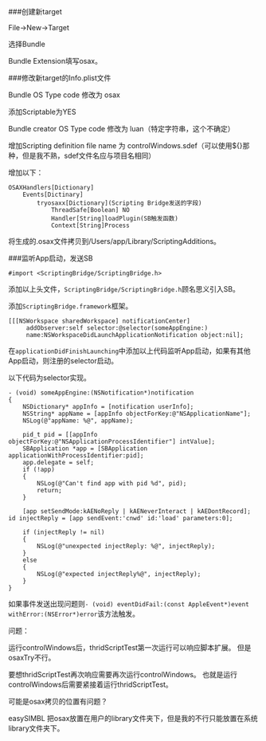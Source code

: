 ###创建新target

File->New->Target

选择Bundle

Bundle Extension填写osax。

###修改新target的Info.plist文件

Bundle OS Type code 修改为 osax

添加Scriptable为YES

Bundle creator OS Type code 修改为 luan（特定字符串，这个不确定）

增加Scripting definition file name 为 controlWindows.sdef（可以使用${}那种，但是我不熟，sdef文件名应与项目名相同）

增加以下：

	OSAXHandlers[Dictionary]
		Events[Dictinary]
			tryosaxx[Dictionary](Scripting Bridge发送的字段)
				ThreadSafe[Boolean] NO
				Handler[String]loadPlugin(SB触发函数)
				Context[String]Process
			
将生成的.osax文件拷贝到/Users/app/Library/ScriptingAdditions。

###监听App启动，发送SB

	#import <ScriptingBridge/ScriptingBridge.h>
添加以上头文件，``ScriptingBridge/ScriptingBridge.h``顾名思义引入SB。

添加``ScriptingBridge.framework``框架。

	[[[NSWorkspace sharedWorkspace] notificationCenter]
	     addObserver:self selector:@selector(someAppEngine:)
	     name:NSWorkspaceDidLaunchApplicationNotification object:nil];
	    
在``applicationDidFinishLaunching``中添加以上代码监听App启动，如果有其他App启动，则注册的selector启动。

以下代码为selector实现。

	- (void) someAppEngine:(NSNotification*)notification
	{
	    NSDictionary* appInfo = [notification userInfo];
	    NSString* appName = [appInfo objectForKey:@"NSApplicationName"];
	    NSLog(@"appName: %@", appName);
	    
	    pid_t pid = [[appInfo objectForKey:@"NSApplicationProcessIdentifier"] intValue];
	    SBApplication *app = [SBApplication applicationWithProcessIdentifier:pid];
	    app.delegate = self;
	    if (!app)
	    {
	        NSLog(@"Can't find app with pid %d", pid);
	        return;
	    }
	    
	    [app setSendMode:kAENoReply | kAENeverInteract | kAEDontRecord];
    id injectReply = [app sendEvent:'cnwd' id:'load' parameters:0];
    
	    if (injectReply != nil)
	    {
	        NSLog(@"unexpected injectReply: %@", injectReply);
	    }
	    else
	    {
	        NSLog(@"expected injectReply%@", injectReply);
	    }
	}

如果事件发送出现问题则``- (void) eventDidFail:(const AppleEvent*)event withError:(NSError*)error``该方法触发。


问题：

运行controlWindows后，thridScriptTest第一次运行可以响应脚本扩展。
但是osaxTry不行。

要想thridScriptTest再次响应需要再次运行controlWindows。
也就是运行controlWindows后需要紧接着运行thridScriptTest。

可能是osax拷贝的位置有问题？

easySIMBL 把osax放置在用户的library文件夹下，但是我的不行只能放置在系统library文件夹下。